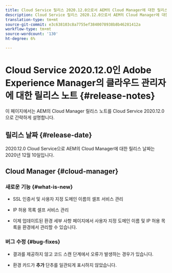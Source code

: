 ```yaml
---
title: Cloud Service 릴리스 2020.12.0으로서 AEM의 Cloud Manager에 대한 릴리스 노트
description: Cloud Service 릴리스 2020.12.0으로서 AEM의 Cloud Manager에 대한 릴리스 노트
translation-type: tm+mt
source-git-commit: e3c638103c8a7755ef3840078938b8b46281412a
workflow-type: tm+mt
source-wordcount: '130'
ht-degree: 6%

---
```



# Cloud Service 2020.12.0인 Adobe Experience Manager의 클라우드 관리자에 대한 릴리스 노트 {#release-notes}

이 페이지에서는 AEM의 Cloud Manager 릴리스 노트를 Cloud Service 2020.12.0으로 간략하게 설명합니다.

## 릴리스 날짜 {#release-date}

2020.12.0 Cloud Service으로 AEM의 Cloud Manager에 대한 릴리스 날짜는 2020년 12월 10일입니다.

## Cloud Manager {#cloud-manager}

### 새로운 기능 {#what-is-new}

* SSL 인증서 및 사용자 지정 도메인 이름의 셀프 서비스 관리

* IP 허용 목록 셀프 서비스 관리

* 이제 업데이트된 환경 세부 사항 페이지에서 사용자 지정 도메인 이름 및 IP 허용 목록을 환경에서 관리할 수 있습니다.


### 버그 수정  {#bug-fixes}

* 결과를 제공하지 않고 코드 스캔 단계에서 오류가 발생하는 경우가 있습니다.

* 환경 카드가 **추가** 단추를 일관되게 표시하지 않았습니다.
